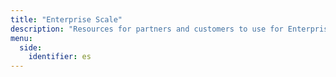 ```yaml
---
title: "Enterprise Scale"
description: "Resources for partners and customers to use for Enterprise Scale."
menu:
  side:
    identifier: es
---
```

